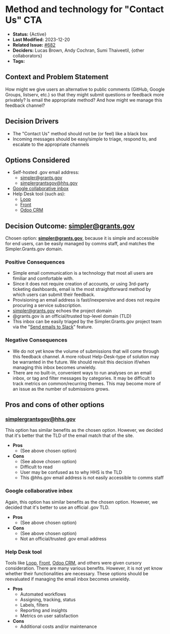 # Method and technology for "Contact Us" CTA

- **Status:** {Active}
- **Last Modified:** 2023-12-20
- **Related Issue:** [#682](https://github.com/HHS/simpler-grants-gov/issues/682)
- **Deciders:** Lucas Brown, Andy Cochran, Sumi Thaiveetil, {other collaborators}
- **Tags:** <!-- OPTIONAL -->

## Context and Problem Statement

How might we give users an alternative to public comments (GitHub, Google Groups, listserv, etc.) so that they might submit questions or feedback more privately? Is email the appropriate method? And how might we manage this feedback channel?


## Decision Drivers

- The "Contact Us" method should not be (or feel) like a black box
- Incoming messages should be easy/simple to triage, respond to, and escalate to the appropriate channels

## Options Considered

- Self-hosted .gov email address:
  - simpler@grants.gov
  - simplergrantsgov@hhs.gov
- [Google collaborative inbox](https://support.google.com/a/users/answer/167430?hl=en)
- Help Desk tool (such as):
  - [Loop](https://www.intheloop.io/)
  - [Front](https://front.com/)
  - [Odoo CRM](https://www.odoo.com/app/crm)

## Decision Outcome: simpler@grants.gov

Chosen option: **simpler@grants.gov**, because it is simple and accessible for end users, can be easily managed by comms staff, and matches the Simpler.Grants.gov domain.

### Positive Consequences

- Simple email communication is a technology that most all users are fimiliar and comfortable with.
- Since it does not require creation of accounts, or using 3rd-party ticketing dashboards, email is the most straightforward method by which users can submit their feedback.
- Provisioning an email address is fast/inexpensive and does not require procuring a service subscription.
- simpler@grants.gov echoes the project domain
- @grants.gov is an official/trusted top-level domain (TLD)
- This inbox can be easily triaged by the Simpler.Grants.gov project team via the "[Send emails to Slack](https://slack.com/help/articles/206819278-Send-emails-to-Slack)" feature.


### Negative Consequences

- We do not yet know the volume of submissions that will come through this feedback channel. A more robust Help-Desk-type of solution may be warranted in the future. We should revisit this decision if/when managing this inbox becomes unwieldy.
- There are no built-in, convenient ways to run analyses on an email inbox, or tag and filter messages by categories. It may be difficult to track metrics on common/recurring themes. This may become more of an issue as the number of submissions grows.

## Pros and cons of other options

### simplergrantsgov@hhs.gov

This option has similar benefits as the chosen option. However, we decided that it's better that the TLD of the email match that of the site.

- **Pros**
  - (See above chosen option)
- **Cons**
  - (See above chosen option)
  - Difficult to read
  - User may be confused as to why HHS is the TLD
  - This @hhs.gov email address is not easily accessible to comms staff

### Google collaborative inbox

Again, this option has similar benefits as the chosen option. However, we decided that it's better to use an official .gov TLD.

- **Pros**
  - (See above chosen option)
- **Cons**
  - (See above chosen option)
  - Not an official/trusted .gov email address


### Help Desk tool

Tools like [Loop](https://www.intheloop.io/), [Front](https://front.com/), [Odoo CRM](https://www.odoo.com/app/crm), and others were given cursory consideration. There are many various benefits. However, it is not yet know whether their functionalities are necessary. These options should be reevaluated if managing the email inbox becomes unwieldy.

- **Pros**
  - Automated workflows
  - Assigning, tracking, status
  - Labels, filters
  - Reporting and insights
  - Metrics on user satisfaction
- **Cons**
  - Additional costs and/or maintenance
